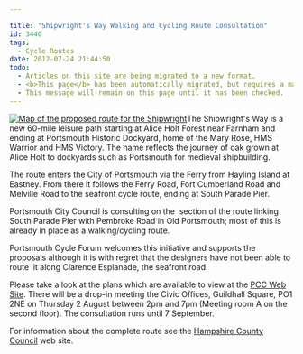 ```yaml
---

title: "Shipwright's Way Walking and Cycling Route Consultation"
id: 3440
tags:
  - Cycle Routes
date: 2012-07-24 21:44:50
todo:
  - Articles on this site are being migrated to a new format.
  - <b>This page</b> has been automatically migrated, but requires a manual check-&amp;-tune to ensure the format and links all work as expected.
  - This message will remain on this page until it has been checked.
---
```


[![Map of the proposed route for the Shipwright](http://www.pompeybug.co.uk/wp-content/uploads/2012/07/Shipwrights-Way-map1-800x509.jpg "Map of the proposed route for the Shipwright")](http://www.pompeybug.co.uk/wp-content/uploads/2012/07/Shipwrights-Way-map1.jpg)The Shipwright's Way is a new 60-mile leisure path starting at Alice Holt Forest near Farnham and ending at Portsmouth Historic Dockyard, home of the Mary Rose, HMS Warrior and HMS Victory. The name reflects the journey of oak grown at Alice Holt to dockyards such as Portsmouth for medieval shipbuilding.

The route enters the City of Portsmouth via the Ferry from Hayling Island at Eastney. From there it follows the Ferry Road, Fort Cumberland Road and Melville Road to the seafront cycle route, ending at South Parade Pier.

Portsmouth City Council is consulting on the  section of the route linking South Parade Pier with Pembroke Road in Old Portsmouth; most of this is already in place as a walking/cycling route.

Portsmouth Cycle Forum welcomes this initiative and supports the proposals although it is with regret that the designers have not been able to route  it along Clarence Esplanade, the seafront road.

Please take a look at the plans which are available to view at the [PCC Web Site](http://www.portsmouth.gov.uk/living/26002.html "PCC Web Site - Shipwright"). There will be a drop-in meeting the Civic Offices, Guildhall Square, PO1 2NE on Thursday 2 August between 2pm and 7pm (Meeting room A on the second floor). The consultation runs until 7 September.

For information about the complete route see the [Hampshire County Council](http://www3.hants.gov.uk/hats/findyourhat/eastcentralhathome/easthampshirehat/shipwrightsway.htm "Hantsweb - Shipwrights Way") web site.


&nbsp;
